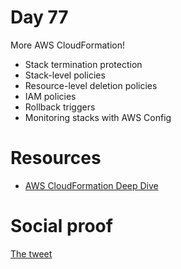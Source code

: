 # Day 77

More AWS CloudFormation!
- Stack termination protection
- Stack-level policies
- Resource-level deletion policies
- IAM policies
- Rollback triggers
- Monitoring stacks with AWS Config

# Resources
- [AWS CloudFormation Deep Dive](https://acloudguru.com/course/cloudformation-deep-dive)

# Social proof

[The tweet](https://twitter.com/jennapederson/status/1364370842583404544?s=20)

